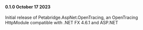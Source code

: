 #### 0.1.0 October 17 2023 ####

Initial release of Petabridge.AspNet.OpenTracing, an OpenTracing HttpModule compatible with .NET FX 4.6.1 and ASP.NET
